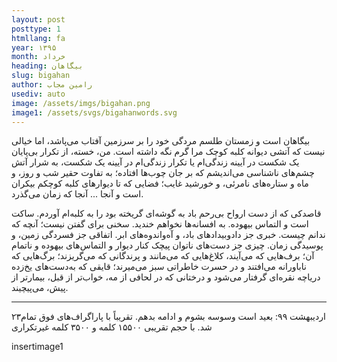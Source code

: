 ```yaml
---
layout: post
posttype: 1
htmllang: fa
year: ۱۳۹۵
month: خرداد
heading: بیگاهان
slug: bigahan
author: رامین مجاب
usediv: auto
image: /assets/imgs/bigahan.png
image1: /assets/svgs/bigahanwords.svg
---
```


بیگاهان است و زمستان طلسم مردگی خود را بر سرزمین آفتاب می‌پاشد، اما خیالی نیست که آتشی دیوانه کلبه کوچک مرا گرم نگه داشته است. من، خسته، از تکرار بی‌پایان یک شکست در آیینه زندگی‌ام یا تکرار زندگی‌ام در آیینه یک شکست، به شرار آتش چشم‌های ناشناسی می‌اندیشم که بر جان چوب‌ها افتاده؛ به تفاوت حقیر شب و روز، و ماه و ستاره‌های نامرئی، و خورشید غایب؛ فضایی که تا دیوارهای کلبه کوچکم بیکران است و آنجا ... آنجا که زمان می‌گذرد.

قاصدکی که از دست ارواح بی‌رحم باد به گوشه‌ای گریخته بود را به کلبه‌ام آوردم. ساکت است و التماس بیهوده. به افسانه‌ها نخواهم خندید. سخنی برای گفتن نیست؛ آنچه که ندانم چیست. خبری جز دادوبیدادهای باد، و آه‌واندوه‌های ابر. اتفاقی جز فسردگی زمین، و پوسیدگی زمان. چیزی جز دست‌های ناتوان پیچک کنار دیوار و التماس‌های بیهوده و ناتمام آن؛ برف‌هایی که می‌آیند، کلاغ‌هایی که می‌مانند و پرندگانی که می‌گریزند؛ برگ‌هایی که ناباورانه می‌افتند و در حسرت خاطراتی سبز می‌میرند؛ قایقی که به‌دست‌های یخ‌زده دریاچه نقره‌ای گرفتار می‌شود و درختانی که در لحافی از مه، خواب‌‌تر از قبل، بیمارتر از پیش، می‌پیچیند.

---

۲۳اردیبهشت ۹۹: بعید است وسوسه بشوم و ادامه بدهم. تقریباً با پاراگراف‌های فوق تمام شد. با حجم تقریبی ۱۵۵۰۰ کلمه و ۳۵۰۰ کلمه غیرتکراری

insertimage1

